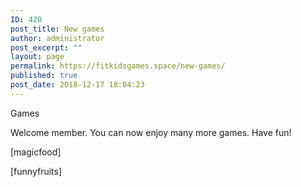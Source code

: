 ```yaml
---
ID: 420
post_title: New games
author: administrator
post_excerpt: ""
layout: page
permalink: https://fitkidsgames.space/new-games/
published: true
post_date: 2018-12-17 18:04:23
---
```

<!-- wp:paragraph -->
<p>Games</p>
<!-- /wp:paragraph -->

<!-- wp:paragraph -->
<p>Welcome member. You can now enjoy many more games. Have fun!</p>
<!-- /wp:paragraph -->

<!-- wp:paragraph -->
<p>[magicfood]</p>
<!-- /wp:paragraph -->

<!-- wp:paragraph -->
<p>[funnyfruits]</p>
<!-- /wp:paragraph -->